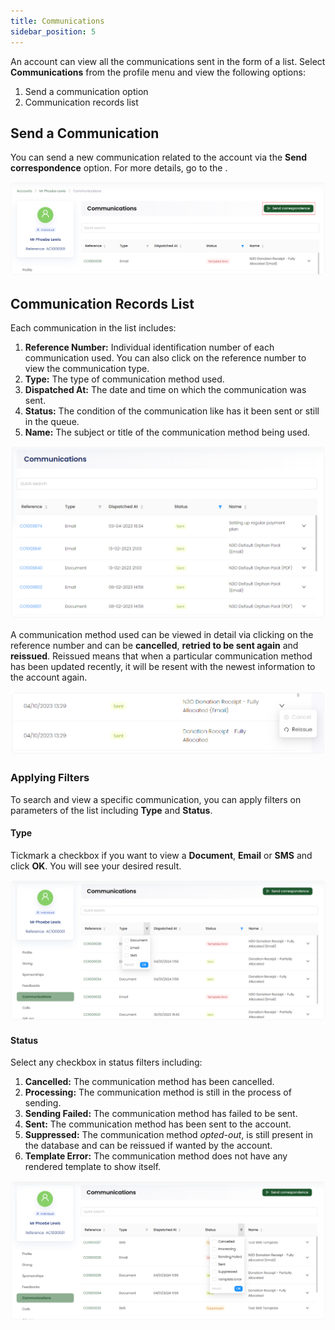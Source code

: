 ```yaml
---
title: Communications
sidebar_position: 5
---
```


An account can view all the communications sent in the form of a list. Select **Communications** from the profile menu and view the following options:

1. Send a communication option
2. Communication records list

## Send a Communication

You can send a new communication related to the account via the **Send correspondence** option. For more details, go to the <K2Link route="docs/engage/communications/outboxes/sending-templates-via-outbox/" text="Sending Templates via Outboxes Documentation" isInternal/>.

![Send correspondence](./send-correspondence-option.png)

## Communication Records List

Each communication in the list includes:

1. **Reference Number:** Individual identification number of each communication used. You can also click on the reference number to view the communication type. 
2. **Type:** The type of communication method used.
3. **Dispatched At:** The date and time on which the communication was sent.
4. **Status:** The condition of the communication like has it been sent or still in the queue.
5. **Name:** The subject or title of the communication method being used. 

![Communication Lists](./communication-list.png)

A communication method used can be viewed in detail via clicking on the reference number and can be **cancelled**, **retried to be sent again** and **reissued**. Reissued means that when a particular communication method has been updated recently, it will be resent with the newest information to the account again. 

![Communication options](./options.png)

### Applying Filters

To search and view a specific communication, you can apply filters on parameters of the list including **Type** and **Status**.

#### Type

Tickmark a checkbox if you want to view a **Document**, **Email** or **SMS** and click **OK**. You will see your desired result.

![Type Filters](./type-filter.png)

#### Status

Select any checkbox in status filters including:

1. **Cancelled:** The communication method has been cancelled.
2. **Processing:** The communication method is still in the process of sending.
3. **Sending Failed:** The communication method has failed to be sent.
4. **Sent:** The communication method has been sent to the account.
5. **Suppressed:** The communication method *opted-out*, is still present in the database and can be reissued if wanted by the account.
6. **Template Error:** The communication method does not have any rendered template to show itself.

![Status Filter](./status-filter.png)


